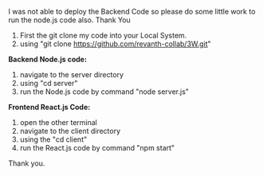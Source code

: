 I was not able to deploy the Backend Code so please do some little work to run the node.js code also. Thank You

1. First the git clone my code into your Local System.
2. using "git clone https://github.com/revanth-collab/3W.git"

**Backend Node.js code:**
  1. navigate to the server directory
  2. using "cd server"
  3. run the Node.js code by command "node server.js"

**Frontend React.js Code:**
  1. open the other terminal
  2. navigate to the client directory
  3. using the "cd client"
  4. run the React.js code by command  "npm start"

Thank you.

